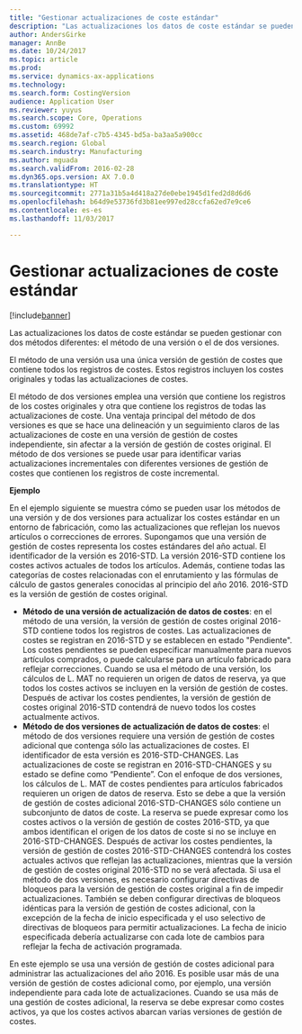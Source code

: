 ```yaml
---
title: "Gestionar actualizaciones de coste estándar"
description: "Las actualizaciones los datos de coste estándar se pueden gestionar con dos métodos diferentes: el método de una versión o el de dos versiones."
author: AndersGirke
manager: AnnBe
ms.date: 10/24/2017
ms.topic: article
ms.prod: 
ms.service: dynamics-ax-applications
ms.technology: 
ms.search.form: CostingVersion
audience: Application User
ms.reviewer: yuyus
ms.search.scope: Core, Operations
ms.custom: 69992
ms.assetid: 468de7af-c7b5-4345-bd5a-ba3aa5a900cc
ms.search.region: Global
ms.search.industry: Manufacturing
ms.author: mguada
ms.search.validFrom: 2016-02-28
ms.dyn365.ops.version: AX 7.0.0
ms.translationtype: HT
ms.sourcegitcommit: 2771a31b5a4d418a27de0ebe1945d1fed2d8d6d6
ms.openlocfilehash: b64d9e53736fd3b81ee997ed28ccfa62ed7e9ce6
ms.contentlocale: es-es
ms.lasthandoff: 11/03/2017

---
```


# <a name="manage-standard-cost-updates"></a>Gestionar actualizaciones de coste estándar

[!include[banner](../includes/banner.md)]


Las actualizaciones los datos de coste estándar se pueden gestionar con dos métodos diferentes: el método de una versión o el de dos versiones. 

El método de una versión usa una única versión de gestión de costes que contiene todos los registros de costes. Estos registros incluyen los costes originales y todas las actualizaciones de costes.

El método de dos versiones emplea una versión que contiene los registros de los costes originales y otra que contiene los registros de todas las actualizaciones de coste. Una ventaja principal del método de dos versiones es que se hace una delineación y un seguimiento claros de las actualizaciones de coste en una versión de gestión de costes independiente, sin afectar a la versión de gestión de costes original. El método de dos versiones se puede usar para identificar varias actualizaciones incrementales con diferentes versiones de gestión de costes que contienen los registros de coste incremental. 

**Ejemplo** 

En el ejemplo siguiente se muestra cómo se pueden usar los métodos de una versión y de dos versiones para actualizar los costes estándar en un entorno de fabricación, como las actualizaciones que reflejan los nuevos artículos o correcciones de errores. Supongamos que una versión de gestión de costes representa los costes estándares del año actual. El identificador de la versión es 2016-STD. La versión 2016-STD contiene los costes activos actuales de todos los artículos. Además, contiene todas las categorías de costes relacionadas con el enrutamiento y las fórmulas de cálculo de gastos generales conocidas al principio del año 2016. 2016-STD es la versión de gestión de costes original.

-   **Método de una versión de actualización de datos de costes**: en el método de una versión, la versión de gestión de costes original 2016-STD contiene todos los registros de costes. Las actualizaciones de costes se registran en 2016-STD y se establecen en estado "Pendiente". Los costes pendientes se pueden especificar manualmente para nuevos artículos comprados, o puede calcularse para un artículo fabricado para reflejar correcciones. Cuando se usa el método de una versión, los cálculos de L. MAT no requieren un origen de datos de reserva, ya que todos los costes activos se incluyen en la versión de gestión de costes. Después de activar los costes pendientes, la versión de gestión de costes original 2016-STD contendrá de nuevo todos los costes actualmente activos.
-   **Método de dos versiones de actualización de datos de costes**: el método de dos versiones requiere una versión de gestión de costes adicional que contenga sólo las actualizaciones de costes. El identificador de esta versión es 2016-STD-CHANGES. Las actualizaciones de coste se registran en 2016-STD-CHANGES y su estado se define como “Pendiente”. Con el enfoque de dos versiones, los cálculos de L. MAT de costes pendientes para artículos fabricados requieren un origen de datos de reserva. Esto se debe a que la versión de gestión de costes adicional 2016-STD-CHANGES sólo contiene un subconjunto de datos de coste. La reserva se puede expresar como los costes activos o la versión de gestión de costes 2016-STD, ya que ambos identifican el origen de los datos de coste si no se incluye en 2016-STD-CHANGES. Después de activar los costes pendientes, la versión de gestión de costes 2016-STD-CHANGES contendrá los costes actuales activos que reflejan las actualizaciones, mientras que la versión de gestión de costes original 2016-STD no se verá afectada. Si usa el método de dos versiones, es necesario configurar directivas de bloqueos para la versión de gestión de costes original a fin de impedir actualizaciones. También se deben configurar directivas de bloqueos idénticas para la versión de gestión de costes adicional, con la excepción de la fecha de inicio especificada y el uso selectivo de directivas de bloqueos para permitir actualizaciones. La fecha de inicio especificada debería actualizarse con cada lote de cambios para reflejar la fecha de activación programada.

En este ejemplo se usa una versión de gestión de costes adicional para administrar las actualizaciones del año 2016. Es posible usar más de una versión de gestión de costes adicional como, por ejemplo, una versión independiente para cada lote de actualizaciones. Cuando se usa más de una gestión de costes adicional, la reserva se debe expresar como costes activos, ya que los costes activos abarcan varias versiones de gestión de costes.






